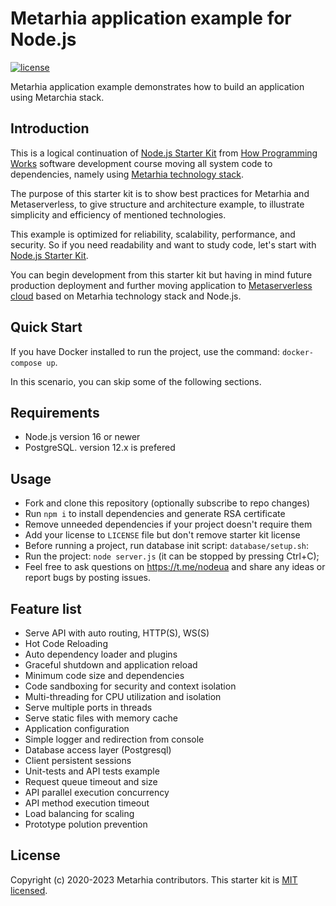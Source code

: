# Metarhia application example for Node.js

[![license](https://img.shields.io/badge/license-MIT-blue.svg)](https://github.com/metarhia/Example/blob/master/LICENSE)

Metarhia application example demonstrates how to build an application using Metarchia stack.

## Introduction

This is a logical continuation of
[Node.js Starter Kit](https://github.com/HowProgrammingWorks/NodejsStarterKit)
from [How Programming Works](https://github.com/HowProgrammingWorks) software
development course moving all system code to dependencies, namely using
[Metarhia technology stack](https://github.com/metarhia).

The purpose of this starter kit is to show best practices for Metarhia and
Metaserverless, to give structure and architecture example, to illustrate
simplicity and efficiency of mentioned technologies.

This example is optimized for reliability, scalability, performance, and security. So if you need readability and want to study code,
let's start with
[Node.js Starter Kit](https://github.com/HowProgrammingWorks/NodejsStarterKit).

You can begin development from this starter kit but having in mind future
production deployment and further moving application to
[Metaserverless cloud](https://github.com/Metaserverless) based on Metarhia
technology stack and Node.js.

## Quick Start

If you have Docker installed to run the project, use the command: `docker-compose up`.

In this scenario, you can skip some of the following sections.

## Requirements

- Node.js version 16 or newer
- PostgreSQL. version 12.x is prefered

## Usage

- Fork and clone this repository (optionally subscribe to repo changes)
- Run `npm i` to install dependencies and generate RSA certificate
- Remove unneeded dependencies if your project doesn't require them
- Add your license to `LICENSE` file but don't remove starter kit license
- Before running a project, run database init script: `database/setup.sh`:
- Run the project: `node server.js` (it can be stopped by pressing Ctrl+C);
- Feel free to ask questions on https://t.me/nodeua and share any ideas or report bugs by posting issues.

## Feature list

- Serve API with auto routing, HTTP(S), WS(S)
- Hot Code Reloading
- Auto dependency loader and plugins
- Graceful shutdown and application reload
- Minimum code size and dependencies
- Code sandboxing for security and context isolation
- Multi-threading for CPU utilization and isolation
- Serve multiple ports in threads
- Serve static files with memory cache
- Application configuration
- Simple logger and redirection from console
- Database access layer (Postgresql)
- Client persistent sessions
- Unit-tests and API tests example
- Request queue timeout and size
- API parallel execution concurrency
- API method execution timeout
- Load balancing for scaling
- Prototype polution prevention

## License

Copyright (c) 2020-2023 Metarhia contributors.
This starter kit is [MIT licensed](./LICENSE).
